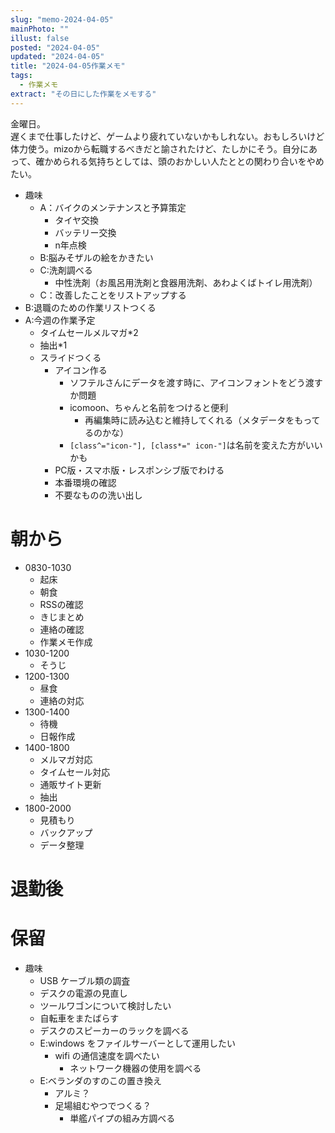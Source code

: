 ```yaml
---
slug: "memo-2024-04-05"
mainPhoto: ""
illust: false
posted: "2024-04-05"
updated: "2024-04-05"
title: "2024-04-05作業メモ"
tags:
  - 作業メモ
extract: "その日にした作業をメモする"
---
```


金曜日。  
遅くまで仕事したけど、ゲームより疲れていないかもしれない。おもしろいけど体力使う。mizoから転職するべきだと諭されたけど、たしかにそう。自分にあって、確かめられる気持ちとしては、頭のおかしい人たととの関わり合いをやめたい。

- 趣味
  - A：バイクのメンテナンスと予算策定
    - タイヤ交換
    - バッテリー交換
    - n年点検
  - B:脳みそザルの絵をかきたい
  - C:洗剤調べる
    - 中性洗剤（お風呂用洗剤と食器用洗剤、あわよくばトイレ用洗剤）
  - C：改善したことをリストアップする
- B:退職のための作業リストつくる
- A:今週の作業予定
  - タイムセールメルマガ*2
  - 抽出*1
  - スライドつくる
    - アイコン作る
      - ソフテルさんにデータを渡す時に、アイコンフォントをどう渡すか問題
      - icomoon、ちゃんと名前をつけると便利
        - 再編集時に読み込むと維持してくれる（メタデータをもってるのかな）
      - `[class^="icon-"], [class*=" icon-"]`は名前を変えた方がいいかも
    - PC版・スマホ版・レスポンシブ版でわける
    - 本番環境の確認
    - 不要なものの洗い出し

# 朝から

- 0830-1030
  - 起床
  - 朝食
  - RSSの確認
  - きじまとめ
  - 連絡の確認
  - 作業メモ作成
- 1030-1200
  - そうじ
- 1200-1300
  - 昼食
  - 連絡の対応
- 1300-1400
  - 待機
  - 日報作成
- 1400-1800
  - メルマガ対応
  - タイムセール対応
  - 通販サイト更新
  - 抽出
- 1800-2000
  - 見積もり
  - バックアップ
  - データ整理


# 退勤後


# 保留

- 趣味
  - USB ケーブル類の調査
  - デスクの電源の見直し
  - ツールワゴンについて検討したい
  - 自転車をまたばらす
  - デスクのスピーカーのラックを調べる
  - E:windows をファイルサーバーとして運用したい
    - wifi の通信速度を調べたい
      - ネットワーク機器の使用を調べる
  - E:ベランダのすのこの置き換え
    - アルミ？
    - 足場組むやつでつくる？
      - 単艦パイプの組み方調べる
